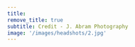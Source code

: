 ```yaml
---
title:
remove_title: true
subtitle: Credit - J. Abram Photography
image: '/images/headshots/2.jpg'
---
```

